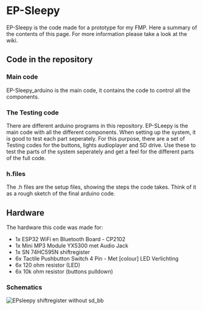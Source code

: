 # EP-Sleepy 

EP-Sleepy is the code made for a prototype for my FMP. Here a summary of the contents of this page. For more information please take a look at the wiki.  

## Code in the repository

### Main code 
EP-Sleepy_arduino is the main code, it contains the code to control all the components. 

### The Testing code 
There are different arduino programs in this repository. EP-SLeepy is the main code with all the different components. 
When setting up the system, it is good to test each part seperately. For this purpose, there are a set of Testing codes for the buttons, lights audioplayer and SD drive. Use these to test the parts of the system seperately and get a feel for the different parts of the full code. 

### h.files 
The .h files are the setup files, showing the steps the code takes. Think of it as a rough sketch of the final arduino code. 


## Hardware 
The hardware this code was made for: 

- 1x ESP32 WiFi en Bluetooth Board - CP2102
- 1x Mini MP3 Module YX5300 met Audio Jack
- 1x SN 74HC595N shiftregister 
- 6x Tactile Pushbutton Switch 4 Pin - Met [colour] LED Verlichting
- 6x 120 ohm resistor (LED) 
- 6x 10k ohm resistor (buttons pulldown)

### Schematics
![EPsleepy shiftregister without sd_bb](https://user-images.githubusercontent.com/46523801/168841017-b4ac8ba5-cf0c-44ba-aacb-1b34505a8684.png)

